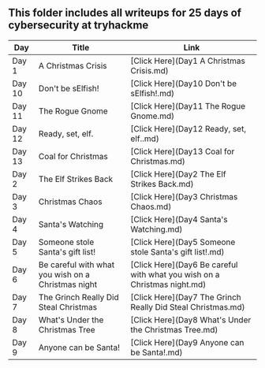 ## This folder includes all writeups for 25 days of cybersecurity at tryhackme

| Day | Title | Link |
| ----| ----  | ---- |
| Day 1 | A Christmas Crisis | [Click Here](Day1 A Christmas Crisis.md)
| Day 10 | Don't be sElfish! | [Click Here](Day10 Don't be sElfish!.md)
| Day 11 | The Rogue Gnome | [Click Here](Day11 The Rogue Gnome.md)
| Day 12 | Ready, set, elf. | [Click Here](Day12 Ready, set, elf..md)
| Day 13 | Coal for Christmas | [Click Here](Day13 Coal for Christmas.md)
| Day 2 | The Elf Strikes Back | [Click Here](Day2 The Elf Strikes Back.md)
| Day 3 | Christmas Chaos | [Click Here](Day3 Christmas Chaos.md)
| Day 4 | Santa's Watching | [Click Here](Day4 Santa's Watching.md)
| Day 5 | Someone stole Santa's gift list! | [Click Here](Day5 Someone stole Santa's gift list!.md)
| Day 6 | Be careful with what you wish on a Christmas night | [Click Here](Day6 Be careful with what you wish on a Christmas night.md)
| Day 7 | The Grinch Really Did Steal Christmas | [Click Here](Day7 The Grinch Really Did Steal Christmas.md)
| Day 8 | What's Under the Christmas Tree | [Click Here](Day8 What's Under the Christmas Tree.md)
| Day 9 | Anyone can be Santa! | [Click Here](Day9 Anyone can be Santa!.md)
